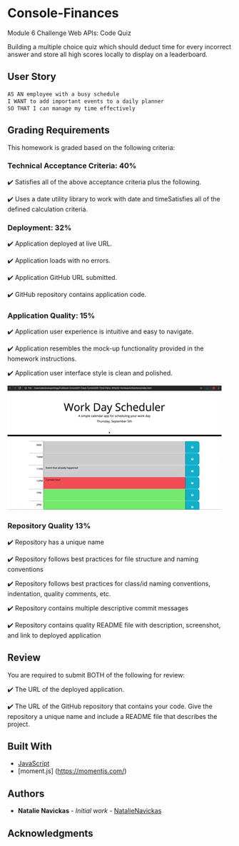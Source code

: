 # Console-Finances
Module 6 Challenge Web APIs: Code Quiz

Building a multiple choice quiz which should deduct time for every incorrect answer and store all high scores locally to display on a leaderboard.

## User Story

```
AS AN employee with a busy schedule
I WANT to add important events to a daily planner
SO THAT I can manage my time effectively
```

## Grading Requirements

This homework is graded based on the following criteria: 

### Technical Acceptance Criteria: 40%

✔️ Satisfies all of the above acceptance criteria plus the following.

✔️ Uses a date utility library to work with date and timeSatisfies all of the defined calculation criteria.

### Deployment: 32%

✔️ Application deployed at live URL.

✔️ Application loads with no errors.

✔️ Application GitHub URL submitted.

✔️ GitHub repository contains application code.

### Application Quality: 15%

✔️ Application user experience is intuitive and easy to navigate.

✔️ Application resembles the mock-up functionality provided in the homework instructions.

✔️ Application user interface style is clean and polished.

![application guidance from homework instructions](05-third-party-apis-homework-demo.gif)

### Repository Quality 13%

✔️ Repository has a unique name

✔️ Repository follows best practices for file structure and naming conventions

✔️ Repository follows best practices for class/id naming conventions, indentation, quality comments, etc.

✔️ Repository contains multiple descriptive commit messages

✔️ Repository contains quality README file with description, screenshot, and link to deployed application

## Review

You are required to submit BOTH of the following for review:

✔️ The URL of the deployed application.

✔️ The URL of the GitHub repository that contains your code. Give the repository a unique name and include a README file that describes the project.

## Built With

* [JavaScript](https://www.javascript.com/)
* [moment.js] (https://momentjs.com/)

## Authors

* **Natalie Navickas** - *Initial work* - [NatalieNavickas](https://github.com/NNavickas)

## Acknowledgments
